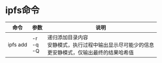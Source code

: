 # ipfs命令

| 命令     | 参数           | 说明                                                         |
| -------- | -------------- | ------------------------------------------------------------ |
| ipfs add | -r<br>-q<br>-Q | 递归添加目录内容<br>安静模式，执行过程中输出显示尽可能少的信息<br>更安静模式，仅输出最终的结果哈希值 |

